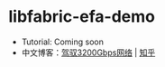 # libfabric-efa-demo

* Tutorial: Coming soon
* 中文博客：[驾驭3200Gbps网络](https://abcdabcd987.com/2024/12/25/libfabric-efa-0-intro/) | [知乎](https://zhuanlan.zhihu.com/p/14925828538)
